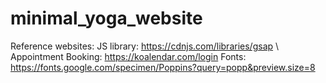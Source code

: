 # minimal_yoga_website
Reference websites:
JS library: https://cdnjs.com/libraries/gsap \\
Appointment Booking: https://koalendar.com/login
Fonts: https://fonts.google.com/specimen/Poppins?query=popp&preview.size=8


